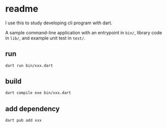 # readme

I use this to study developing cli program with dart.

A sample command-line application with an entrypoint in `bin/`, library code
in `lib/`, and example unit test in `test/`.

## run

```bash
dart run bin/xxx.dart
```

## build

```bash
dart compile exe bin/xxx.dart
```

## add dependency

```bash
dart pub add xxx
```
